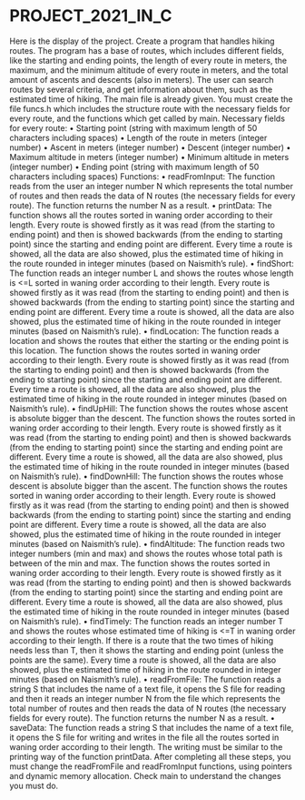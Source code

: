 # PROJECT_2021_IN_C
Here is the display of the project.
Create a program that handles hiking routes. The program has a base of routes, which includes different fields, like the starting and ending points, 
the length of every route in meters, 
the maximum, and the minimum altitude of every route in meters, 
and the total amount of ascents and descents (also in meters). 
The user can search routes by several criteria, and get information about them, such as the estimated time of hiking. The main file is already given. 
You must create the file funcs.h which includes the structure route with the necessary fields for every route, and the functions which get called by main. 
Necessary fields for every route:
•	Starting point (string with maximum length of 50 characters including spaces)
•	Length of the route in meters (integer number)
•	Ascent in meters (integer number)
•	Descent (integer number)
•	Maximum altitude in meters (integer number)
•	Minimum altitude in meters (integer number)
•	Ending point (string with maximum length of 50 characters including spaces)
Functions:
•	readFromInput: The function reads from the user an integer number N which represents the total number of routes and then reads the data of N routes (the necessary fields for every route). 
The function returns the number N as a result.
•	printData: The function shows all the routes sorted in waning order according to their length. 
Every route is showed firstly as it was read (from the starting to ending point) and then is showed backwards (from the ending to starting point) since the starting and ending point are different. 
Every time a route is showed, all the data are also showed, plus the estimated time of hiking in the route rounded in integer minutes (based on Naismith’s rule).
•	findShort: The function reads an integer number L and shows the routes whose length is <=L sorted in waning order according to their length. 
Every route is showed firstly as it was read (from the starting to ending point) and then is showed backwards (from the ending to starting point) since the starting and ending point are different. 
Every time a route is showed, all the data are also showed, plus the estimated time of hiking in the route rounded in integer minutes (based on Naismith’s rule).
•	findLocation: The function reads a location and shows the routes that either the starting or the ending point is this location. The function shows the routes sorted in waning order according to their length. 
Every route is showed firstly as it was read (from the starting to ending point) and then is showed backwards (from the ending to starting point) since the starting and ending point are different. 
Every time a route is showed, all the data are also showed, plus the estimated time of hiking in the route rounded in integer minutes (based on Naismith’s rule).
•	findUpHill: The function shows the routes whose ascent is absolute bigger than the descent. The function shows the routes sorted in waning order according to their length. 
Every route is showed firstly as it was read (from the starting to ending point) and then is showed backwards (from the ending to starting point) since the starting and ending point are different. 
Every time a route is showed, all the data are also showed, plus the estimated time of hiking in the route rounded in integer minutes (based on Naismith’s rule).
•	findDownHill: The function shows the routes whose descent is absolute bigger than the ascent. The function shows the routes sorted in waning order according to their length. 
Every route is showed firstly as it was read (from the starting to ending point) and then is showed backwards (from the ending to starting point) since the starting and ending point are different. 
Every time a route is showed, all the data are also showed, plus the estimated time of hiking in the route rounded in integer minutes (based on Naismith’s rule).
•	findAltitude: The function reads two integer numbers (min and max) and shows the routes whose total path is between of the min and max. The function shows the routes sorted in waning order according to their length. 
Every route is showed firstly as it was read (from the starting to ending point) and then is showed backwards (from the ending to starting point) since the starting and ending point are different. 
Every time a route is showed, all the data are also showed, plus the estimated time of hiking in the route rounded in integer minutes (based on Naismith’s rule).
•	findTimely: The function reads an integer number T and shows the routes whose estimated time of hiking is <=T in waning order according to their length. 
If there is a route that the two times of hiking needs less than T, then it shows the starting and ending point (unless the points are the same). 
Every time a route is showed, all the data are also showed, plus the estimated time of hiking in the route rounded in integer minutes (based on Naismith’s rule).
•	readFromFile: The function reads a string S that includes the name of a text file, it opens the S file for reading and then it reads an integer number N from the file which represents the total number of routes 
and then reads the data of N routes (the necessary fields for every route). The function returns the number N as a result.
•	saveData: The function reads a string S that includes the name of a text file, it opens the S file for writing and writes in the file all the routes sorted in waning order according to their length. 
The writing must be similar to the printing way of the function printData.
After completing all these steps, you must change the readFromFile and readFromInput functions, using pointers and dynamic memory allocation. 
Check main to understand the changes you must do.

